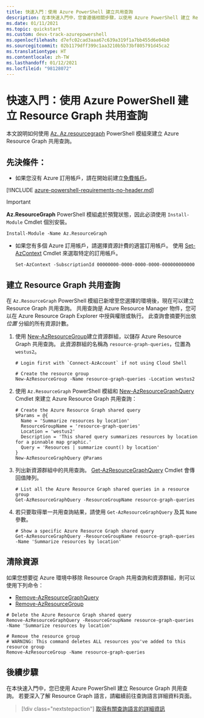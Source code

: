 ```yaml
---
title: 快速入門：使用 Azure PowerShell 建立共用查詢
description: 在本快速入門中，您會遵循相關步驟，以使用 Azure PowerShell 建立 Resource Graph 共用查詢。
ms.date: 01/11/2021
ms.topic: quickstart
ms.custom: devx-track-azurepowershell
ms.openlocfilehash: d7efc02cad3aaa67c639a319f1a7bb455d6e04b0
ms.sourcegitcommit: 02b1179dff399c1aa3210b5b73bf805791d45ca2
ms.translationtype: HT
ms.contentlocale: zh-TW
ms.lasthandoff: 01/12/2021
ms.locfileid: "98128072"
---
```

# <a name="quickstart-create-a-resource-graph-shared-query-using-azure-powershell"></a>快速入門：使用 Azure PowerShell 建立 Resource Graph 共用查詢

本文說明如何使用 [Az. Az.resourcegraph](/powershell/module/az.resourcegraph) PowerShell 模組來建立 Azure Resource Graph 共用查詢。

## <a name="prerequisites"></a>先決條件：

- 如果您沒有 Azure 訂用帳戶，請在開始前建立[免費帳戶](https://azure.microsoft.com/free/)。

[!INCLUDE [azure-powershell-requirements-no-header.md](../../../includes/azure-powershell-requirements-no-header.md)]

  > [!IMPORTANT]
  > **Az.ResourceGraph** PowerShell 模組處於預覽狀態，因此必須使用 `Install-Module` Cmdlet 個別安裝。

  ```azurepowershell-interactive
  Install-Module -Name Az.ResourceGraph
  ```

- 如果您有多個 Azure 訂用帳戶，請選擇資源計費的適當訂用帳戶。 使用 [Set-AzContext](/powershell/module/az.accounts/set-azcontext) Cmdlet 來選取特定的訂用帳戶。

  ```azurepowershell-interactive
  Set-AzContext -SubscriptionId 00000000-0000-0000-0000-000000000000
  ```

## <a name="create-a-resource-graph-shared-query"></a>建立 Resource Graph 共用查詢

在 `Az.ResourceGraph` PowerShell 模組已新增至您選擇的環境後，現在可以建立 Resource Graph 共用查詢。 共用查詢是 Azure Resource Manager 物件，您可以在 Azure Resource Graph Explorer 中授與權限或執行。 此查詢會摘要列出依 _位置_ 分組的所有資源計數。

1. 使用 [New-AzResourceGroup](/powershell/module/az.resources/new-azresourcegroup)建立資源群組，以儲存 Azure Resource Graph 共用查詢。 此資源群組的名稱為 `resource-graph-queries`，位置為 `westus2`。

   ```azurepowershell-interactive
   # Login first with `Connect-AzAccount` if not using Cloud Shell

   # Create the resource group
   New-AzResourceGroup -Name resource-graph-queries -Location westus2
   ```

1. 使用 `Az.ResourceGraph` PowerShell 模組和 [New-AzResourceGraphQuery](/powershell/module/az.resourcegraph/new-azresourcegraphquery) Cmdlet 來建立 Azure Resource Graph 共用查詢：

   ```azurepowershell-interactive
   # Create the Azure Resource Graph shared query
   $Params = @{
     Name = 'Summarize resources by location'
     ResourceGroupName = 'resource-graph-queries'
     Location = 'westus2'
     Description = 'This shared query summarizes resources by location for a pinnable map graphic.'
     Query = 'Resources | summarize count() by location'
   }
   New-AzResourceGraphQuery @Params
   ```

1. 列出新資源群組中的共用查詢。 [Get-AzResourceGraphQuery](/powershell/module/az.resourcegraph/get-azresourcegraphquery) Cmdlet 會傳回值陣列。

   ```azurepowershell-interactive
   # List all the Azure Resource Graph shared queries in a resource group
   Get-AzResourceGraphQuery -ResourceGroupName resource-graph-queries
   ```

1. 若只要取得單一共用查詢結果，請使用 `Get-AzResourceGraphQuery` 及其 `Name` 參數。

   ```azurepowershell-interactive
   # Show a specific Azure Resource Graph shared query
   Get-AzResourceGraphQuery -ResourceGroupName resource-graph-queries -Name 'Summarize resources by location'
   ```

## <a name="clean-up-resources"></a>清除資源

如果您想要從 Azure 環境中移除 Resource Graph 共用查詢和資源群組，則可以使用下列命令：

- [Remove-AzResourceGraphQuery](/powershell/module/az.resourcegraph/remove-azresourcegraphquery)
- [Remove-AzResourceGroup](/cli/azure/group#az_group_delete)

```azurepowershell-interactive
# Delete the Azure Resource Graph shared query
Remove-AzResourceGraphQuery -ResourceGroupName resource-graph-queries -Name 'Summarize resources by location'

# Remove the resource group
# WARNING: This command deletes ALL resources you've added to this resource group
Remove-AzResourceGroup -Name resource-graph-queries
```

## <a name="next-steps"></a>後續步驟

在本快速入門中，您已使用 Azure PowerShell 建立 Resource Graph 共用查詢。 若要深入了解 Resource Graph 語言，請繼續前往查詢語言詳細資料頁面。

> [!div class="nextstepaction"]
> [取得有關查詢語言的詳細資訊](./concepts/query-language.md)